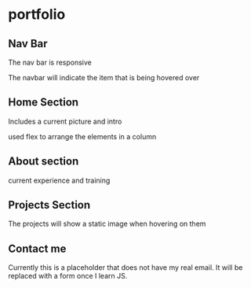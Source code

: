 # portfolio

## Nav Bar
The nav bar is responsive

The navbar will indicate the item that is being hovered over

## Home Section
Includes a current picture and intro 

used flex to arrange the elements in a column

## About section 
current experience and training

## Projects Section
The projects will show a static image when hovering on them

## Contact me
Currently this is a placeholder that does not have my real email. It will be replaced with a form once I learn JS. 
